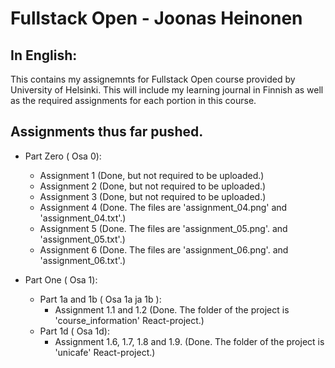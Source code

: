 # Fullstack Open - Joonas Heinonen

## In English:
This contains my assignemnts for Fullstack Open course provided by University of Helsinki. This will include my learning journal in Finnish as well as the required assignments for each portion in this course.

## Assignments thus far pushed.
* Part Zero ( Osa 0):
    * Assignment 1 (Done, but not required to be uploaded.)
    * Assignment 2 (Done, but not required to be uploaded.)
    * Assignment 3 (Done, but not required to be uploaded.)
    * Assignment 4 (Done. The files are 'assignment_04.png' and 'assignment_04.txt'.)
    * Assignment 5 (Done. The files are 'assignment_05.png'. and 'assignment_05.txt'.)
    * Assignment 6 (Done. The files are 'assignment_06.png'. and 'assignment_06.txt'.)

* Part One ( Osa 1):
    * Part 1a and 1b ( Osa 1a ja 1b ):
        * Assignment 1.1 and 1.2 (Done. The folder of the project is 'course_information' React-project.)
    * Part 1d ( Osa 1d):
        * Assignment 1.6, 1.7, 1.8 and 1.9. (Done. The folder of the project is 'unicafe' React-project.)
    